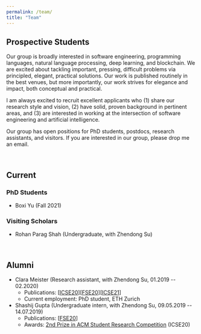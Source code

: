 ```yaml
---
permalink: /team/
title: "Team"
---
```

## Prospective Students
Our group is broadly interested in software engineering, programming languages, natural language processing, deep learning, and blockchain. We are excited about tackling important, pressing, difficult problems via principled, elegant, practical solutions. Our work is published routinely in the best venues, but more importantly, our work strives for elegance and impact, both conceptual and practical.

I am always excited to recruit excellent applicants who (1) share our research style and vision, (2) have solid, proven background in pertinent areas, and (3) are interested in working at the intersection of software engineering and artificial intelligence.

Our group has open positions for PhD students, postdocs, research assistants, and visitors. If you are interested in our group, please drop me an email.


<br/>

## Current
### PhD Students
- Boxi Yu (Fall 2021)

### Visiting Scholars
- Rohan Parag Shah (Undergraduate, with Zhendong Su)


<br/>

## Alumni
- Clara Meister (Research assistant, with Zhendong Su, 01.2019 -- 02.2020)
  - Publications: \[[ICSE20](https://arxiv.org/abs/1907.08710)\]\[[FSE20](https://arxiv.org/abs/1907.08710)\]\[[ICSE21](https://arxiv.org/abs/1907.08710)\] 
  - Current employment: PhD student, ETH Zurich
- Shashij Gupta (Undergraduate intern, with Zhendong Su, 09.05.2019 -- 14.07.2019)
  - Publications: \[[FSE20](https://arxiv.org/abs/1907.08710)\]
  - Awards: [2nd Prize in ACM Student Research Competition](https://src.acm.org/winners/2021) (ICSE20)

